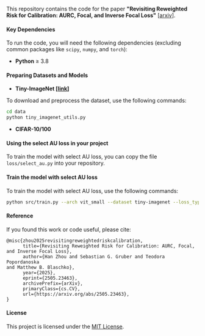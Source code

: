 This repository contains the code for the paper **"Revisiting Reweighted Risk for Calibration: AURC, Focal, 
and Inverse Focal Loss"** [[arxiv](https://arxiv.org/pdf/2505.23463)].

#### Key Dependencies
To run the code, you will need the following dependencies (excluding common packages like `scipy`, `numpy`, and `torch`):

- **Python** ≥ 3.8

#### Preparing Datasets and Models

- **Tiny-ImageNet [[link](https://github.com/tjmoon0104/pytorch-tiny-imagenet)]**
  
To download and preprocess the dataset, use the following commands:
```bash
cd data
python tiny_imagenet_utils.py
```
- **CIFAR-10/100**

#### Using the select AU loss in your project

To train the model with select AU loss, you can copy the file `loss/select_au.py` into your repository. 

#### Train the model with select AU loss

To train the model with select AU loss, use the following commands:
```bash
python src/train.py --arch vit_small --dataset tiny-imagenet --loss_type select_au --seed 40 --score_function MSP --workers 1
```

#### Reference
If you found this work or code useful, please cite:

```
@misc{zhou2025revisitingreweightedriskcalibration,
      title={Revisiting Reweighted Risk for Calibration: AURC, Focal, 
and Inverse Focal Loss}, 
      author={Han Zhou and Sebastian G. Gruber and Teodora Popordanoska 
and Matthew B. Blaschko},
      year={2025},
      eprint={2505.23463},
      archivePrefix={arXiv},
      primaryClass={cs.CV},
      url={https://arxiv.org/abs/2505.23463}, 
}
```
#### License

This project is licensed under the [MIT License](https://opensource.org/licenses/MIT).
